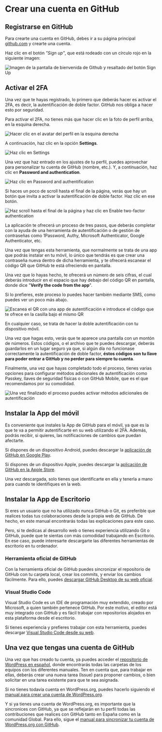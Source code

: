 # Crear una cuenta en GitHub

## Registrarse en GitHub

Para crearte una cuenta en GitHub, debes ir a su página principal [github.com](https://github.com/) y crearte una cuenta.

Haz clic en el botón *"Sign up"*, que está rodeado con un círculo rojo en la siguiente imagen:

![Imagen de la pantalla de bienvenida de Github y resaltado del botón Sign Up](https://raw.githubusercontent.com/WordPress/spain-handbook/master/assets/manuales-wordpress-crear-cuenta-github.png)

## Activar el 2FA

Una vez que te hayas registrado, lo primero que deberás hacer es activar el 2FA, es decir, la autentificación de doble factor. GitHub nos obliga a hacer esto por seguridad.

Para activar el 2FA, no tienes más que hacer clic en la foto de perfil arriba, en la esquina derecha.


![Hacer clic en el avatar del perfil en la esquina derecha](https://raw.githubusercontent.com/WordPress/spain-handbook/master/assets/activar-2FA-2.jpg)

A continuación, haz clic en la opción **Settings**.

![Haz clic en Settings](https://raw.githubusercontent.com/WordPress/spain-handbook/master/assets/activar-2FA-1.jpg)

Una vez que haz entrado en los ajustes de tu perfil, puedes aprovechar para personalizar tu cuenta de GitHub (nombre, etc.). Y, a continuación, haz clic en **Password and authentication**.

![Haz clic en Password and authentification](https://raw.githubusercontent.com/WordPress/spain-handbook/master/assets/activar-2FA-2.jpg)

Si haces un poco de scroll hasta el final de la página, verás que hay un botón que invita a activar la autentificación de doble factor. Haz clic en ese botón.

![Haz scroll hasta el final de la página y haz clic en Enable two-factor authentication](https://raw.githubusercontent.com/WordPress/spain-handbook/master/assets/activar-2FA-3.jpg)

La aplicación te ofrecerá un proceso de tres pasos, que deberás completar con la ayuda de una herramienta de autentificación o de gestión de contraseñas como 1Password, Authy, Microsoft Authenticator, Google Authenticator, etc.

Una vez que tengas esta herramienta, que normalmente se trata de una app que podrás instalar en tu móvil, lo único que tendrás es que crear una contraseña nueva dentro de dicha herramienta, y te ofrecerá escanear el código QR que GitHub te está ofreciendo en pantalla. 

Una vez que lo hayas hecho, te ofrecerá un número de seis cifras, el cual deberás introducir en el espacio que hay debajo del código QR en pantalla, donde dice "**Verify the code from the app**". 

Si lo prefieres, este proceso lo puedes hacer también mediante SMS, como puedes ver un poco más abajo.

![Escanea el QR con una app de autentificación e introduce el código que te ofrece en la casilla bajo el mismo QR](https://raw.githubusercontent.com/WordPress/spain-handbook/master/assets/activar-2FA-4.jpg)

En cualquier caso, se trata de hacer la doble autentificación con tu dispositivo móvil.

Una vez que hagas esto, verás que te aparece una pantalla con un montón de números. Estos códigos, o el archivo que te puedes descargar, deberás guardarlos en un lugar seguro ya que, si algún día no funcionase correctamente la autentificación de doble factor, **éstos códigos son tu llave para poder entrar a GitHub y no perder para siempre tu cuenta**.

Finalmente, una vez que hayas completado todo el proceso, tienes varias opciones para configurar métodos adicionales de autentificación como Passkey, llaves de seguridad físicas o con GitHub Mobile, que es el que recomendamos por su comodidad.

![Una vez finalizado el proceso puedes activar métodos adicionales de autentificación](https://raw.githubusercontent.com/WordPress/spain-handbook/master/assets/activar-2FA-5.jpg)

## Instalar la App del móvil

Es conveniente que instales la App de GitHub para el móvil, ya que es la que te va a permitir autentificarte en su web utilizando el 2FA. Además, podrás recibir, si quieres, las notificaciones de cambios que puedan afectarte.

Si dispones de un dispositivo Android, puedes descargar la [aplicación de GitHub en Google Play](https://play.google.com/store/apps/details?id=com.github.android&hl=es_ES).

Si dispones de un dispositivo Apple, puedes descargar la [aplicación de GitHub en la Apple Store](https://apps.apple.com/es/app/github/id1477376905).

Una vez descargada, solo tienes que identificarte en ella y tenerla a mano para cuando te identifiques en la web.

## Instalar la App de Escritorio

Si eres un usuario que no ha utilizado nunca GitHub o Git, es preferible que realices todas tus colaboraciones desde la propia web de GitHub. De hecho, en este manual encontrarás todas las explicaciones para este caso.

Pero, si te dedicas al desarrollo web o tienes experiencia utilizando Git o GitHub, puede que te sientas con más comodidad trabajando en Escritorio. En ese caso, puede interesarte descargarte las diferentes herramientas de escritorio en tu ordenador.

### Herramienta oficial de GitHub

Con la herramienta oficial de GitHub puedes sincronizar el repositorio de GitHub con tu carpeta local, crear los commits, y enviar los cambios fácilmente. Para ello, puedes [descargar GitHub Desktop de su web oficial](https://desktop.github.com/).

### Visual Studio Code

Visual Studio Code es un IDE de programación muy extendido, creado por Microsoft, a quien también pertenece GitHub. Por este motivo, el editor está muy integrado con GitHub y es fácil trabajar con repositorios alojados en esta plataforma desde el escritorio. 

Si tienes experiencia y prefieres trabajar con esta herramienta, puedes descargar [Visual Studio Code desde su web](https://code.visualstudio.com/download).

## Una vez que tengas una cuenta de GitHub

Una vez que has creado tu cuenta, ya puedes acceder el [repositorio de WordPress en español](https://github.com/WordPress/spain-handbook), donde encontrarás todas las carpetas de los equipos con los diferentes manuales. Ten en cuenta que, para trabajar en ellas, deberás crear una nueva tarea (Issue) para proponer cambios, o bien solicitar en una tarea existente para que te sea asignada.

Si no tienes todavía cuenta en WordPress.org, puedes hacerlo siguiendo el [manual para crear una cuenta de WordPress.org](https://es.wordpress.org/team/handbook/handbook/manuales/wordpress/crear/).

Y si ya tienes una cuenta de WordPress.org, es importante que la sincronices con GitHub, ya que se reflejarán en tu perfil todas las contribuciones que realices con GitHub tanto en España como en la comunidad Global. Para ello, sigue el [manual para sincronizar tu cuenta de WordPress.org con GitHub](https://es.wordpress.org/team/handbook/handbook/manuales/wordpress/github/).
